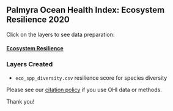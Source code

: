 ## Palmyra Ocean Health Index: Ecosystem Resilience 2020

Click on the layers to see data preparation:  

#### [Ecosystem Resilience](https://ohi-4site.github.io/pal-prep/prep/resilience/ecological/eco/v2020/eco_species_diversity.html)    

### Layers Created

- `eco_spp_diversity.csv`  resilience score for species diversity              


Please see our [citation policy](http://ohi-science.org/citation-policy/) if you use OHI data or methods.

Thank you!